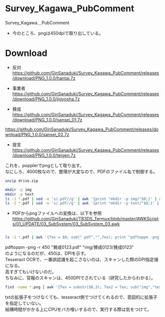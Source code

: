 # Survey_Kagawa_PubComment
Survey_Kagawa＿PubComment

* 今のところ、pngは450dpiで取り出している。  

# Download
* 反対
https://github.com/GinSanaduki/Survey_Kagawa_PubComment/releases/download/PNG_1.0.0/hantai.7z  

* 事業者
https://github.com/GinSanaduki/Survey_Kagawa_PubComment/releases/download/PNG_1.0.0/jigyosha.7z  

* 賛成
https://github.com/GinSanaduki/Survey_Kagawa_PubComment/releases/download/PNG_1.0.0/sansei_01.7z  

https://github.com/GinSanaduki/Survey_Kagawa_PubComment/releases/download/PNG_1.0.0/sansei_02.7z  

* 提言
https://github.com/GinSanaduki/Survey_Kagawa_PubComment/releases/download/PNG_1.0.0/teigen.7z  




これを、popplerでpngとして取り出す。  
なにしろ、4000枚なので、整理が大変なので、PDFのファイル名で制御する。  

```bash
unzip drive.zip

mkdir -p img
mkdir -p text
ls -1 *.pdf | sed -e 's/.pdf//g' | awk '{print "mkdir -p img/"$0;}' | xargs -P 0 -I {} sh -c {}
ls -1 *.pdf | sed -e 's/.pdf//g' | awk '{print "mkdir -p text/"$0;}' | xargs -P 0 -I {} sh -c {}

```

* PDFからpngファイルへの変換は、以下を参照  
https://github.com/GinSanaduki/TB3DS_Termux/blob/master/AWKScripts/01_UPDATE/03_SubSystem/03_SubSystem_03.awk  

```bash

ls -1 *.pdf | awk '{Tex = $0; sub(".pdf","",Tex); print "pdftoppm -png -r 450 \""$0"\" \"img/"Tex"/"Tex"\"";}' | xargs -P 4 -I {} sh -c {}

```

pdftoppm -png -r 450 "賛成0123.pdf" "img/賛成0123/賛成0123"  
のようになるのだが、450は、DPIを示す。  
Tesseract OCRで、一番誤認識を起こさないのは、スキャンした際のDPI指定値になる。  
高すぎてもいけないのだ。  
ちなみに、官報のスキャンは、450DPIでされている（研究したからわかる）。  


```bash
find -name *.png | awk '{Tex = substr($0,3); Tex2 = Tex; sub("img","text", Tex2); sub(".png","", Tex2); print "tesseract \""Tex"\" \""Tex2"\" -l jpn --psm 3 --dpi 450 > /dev/null 2>&1";}' > cmd.txt
```

txtの拡張子をつけなくても、tesseract側でつけてくれるので、意図的に拡張子を指定していない。  
結構時間がかかる上にCPUをバカ喰いするので、実行する際は気をつけて。  

